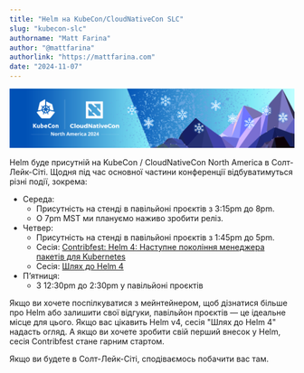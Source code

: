```yaml
---
title: "Helm на KubeCon/CloudNativeCon SLC"
slug: "kubecon-slc"
authorname: "Matt Farina"
author: "@mattfarina"
authorlink: "https://mattfarina.com"
date: "2024-11-07"
---
```


![Логотип KubeCon / CloudNativeCon](kubecon.png)

Helm буде присутній на KubeCon / CloudNativeCon North America в Солт-Лейк-Сіті. Щодня під час основної частини конференції відбуватимуться різні події, зокрема:

* Середа:
  * Присутність на стенді в павільйоні проєктів з 3:15pm до 8pm.
  * О 7pm MST ми плануємо наживо зробити реліз.
* Четвер:
  * Присутність на стенді в павільйоні проєктів з 1:45pm до 5pm.
  * Сесія: [Contribfest: Helm 4: Наступне покоління менеджера пакетів для Kubernetes](https://kccncna2024.sched.com/event/1howt)
  * Сесія: [Шлях до Helm 4](https://kccncna2024.sched.com/event/1hoxU)
* Пʼятниця:
  * З 12:30pm до 2:30pm у павільйоні проєктів

Якщо ви хочете поспілкуватися з мейнтейнером, щоб дізнатися більше про Helm або залишити свої відгуки, павільйон проєктів — це ідеальне місце для цього. Якщо вас цікавить Helm v4, сесія "Шлях до Helm 4" надасть огляд. А якщо ви хочете зробити свій перший внесок у Helm, сесія Contribfest стане гарним стартом.

Якщо ви будете в Солт-Лейк-Сіті, сподіваємось побачити вас там.
